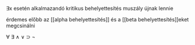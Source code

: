 ∃x esetén alkalmazandó
kritikus behelyettesítés muszály újnak lennie

érdemes előbb az \[[alpha behelyettesítés]\] és a \[[beta behelyettesítés]\]eket megcsinálni

∀ ∃
∧ ∨ ⊃ ¬
